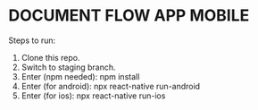 # DOCUMENT FLOW APP MOBILE

Steps to run:
1. Clone this repo.
2. Switch to staging branch.
3. Enter (npm needed): npm install
4. Enter (for android): npx react-native run-android
5. Enter (for ios): npx react-native run-ios
